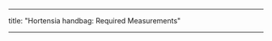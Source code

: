 ***

title: "Hortensia handbag: Required Measurements"

***

<PatternMeasurements pattern='hortensia' />
